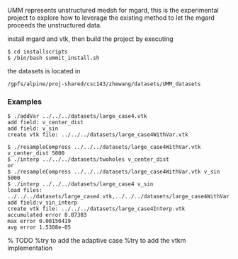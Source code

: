 UMM represents unstructured medsh for mgard, this is the experimental project to explore
how to leverage the existing method to let the mgard proceeds the unstructured data.


install mgard and vtk, then build the project by executing

```
$ cd installscripts
$ /bin/bash summit_install.sh
```

the datasets is located in 

```
/gpfs/alpine/proj-shared/csc143/zhewang/datasets/UMM_datasets
```

### Examples

```
$ ./addVar ../../../datasets/large_case4.vtk 
add field: v_center_dist
add field: v_sin
create vtk file: ../../../datasets/large_case4WithVar.vtk

$ ./resampleCompress ../../../datasets/large_case4WithVar.vtk v_center_dist 5000
$ ./interp ../../../datasets/twoholes v_center_dist
or
$ ./resampleCompress ../../../datasets/large_case4WithVar.vtk v_sin 5000
$ ./interp ../../../datasets/large_case4 v_sin 
load files: ../../../datasets/large_case4.vtk,../../../datasets/large_case4WithVar.vtk,../../../datasets/large_case4WithVarResample.vtk
add field:v_sin_interp
create vtk file: ../../../datasets/large_case4Interp.vtk
accumulated error 8.87303
max error 0.00150419
avg error 1.5308e-05
```


% TODO
%try to add the adaptive case
%try to add the vtkm implementation